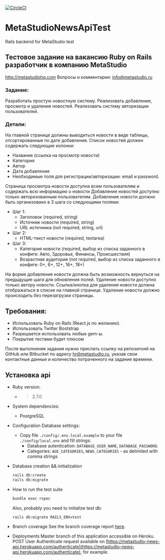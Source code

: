 [![CircleCI](https://circleci.com/gh/r72cccp/MetaStudioNewsApiTest.svg?style=svg)](https://circleci.com/gh/r72cccp/MetaStudioNewsApiTest)

# MetaStudioNewsApiTest
Rails backend for MetaStudio test

## Тестовое задание на вакансию Ruby on Rails разработчик в компанию MetaStudio

http://metastudiohq.com
Вопросы и комментарии: info@metastudio.ru

### Задание:

Разработать простую новостную систему. Реализовать добавление, просмотр и удаление новостей. Реализовать систему авторизации пользователей.

### Детали:

На главной странице должны выводиться новости в виде таблицы, отсортированные по дате добавления. Список новостей должен содержать следующие колонки:
  * Название (ссылка на просмотр новости)
  * Категория
  * Автор
  * Дата добавления
  * Необходимые поля для регистрации/авторизации: email и password.

Страница просмотра новости доступна всем пользователям и содержать всю информацию о новости
Добавление новостей доступно только авторизованным пользователям.
Добавление новости должно быть организовано в 3 шага со следующими полями:
  * Шаг 1:
    - Заголовок (required, string)
    - Источник новости (required, string)
    - URL источника (not required, string, url)
  * Шаг 2:
    - HTML-текст новости (required, textarea)
  * Шаг 3:
    - Категория новости (required, выбор из списка заданного в конфиге: Авто, Здоровье, Финансы, Происшествия)
    - Возрастная аудитория (not required, выбор из списка заданного в конфиге: 0+, 6+, 12+, 16+, 18+)

На форме добавления новости должна быть возможность вернуться на предыдущие шаги для обновления полей.
Удаление новости доступно только автору новости. Ссылка/кнопка для удаления новости должна отображаться в списке на главной странице. Удаление новости должно происходить без перезагрузки страницы.



## Требования:

* Использовать Ruby on Rails (React.js по желанию).
* Использовать Twitter Bootstrap
* Разрешается использовать любые gem-ы.
* Покрытие тестами будет плюсом

После выполнения задания нужно прислать ссылку на репозитоий на GitHub или Bitbucket по адресу hr@metastudio.ru, указав свои контактные данные и количество потраченного на задание времени.


## Установка api
* Ruby version:
  - > 2.7.0

* System dependencies:
  - PostgreSQL

* Configuration
  Database settings:
  - Copy file `./config/.env.local.example` to your file `./config/local.env` and fill strings:
    - Database autentication: `DATABASE_USER_NAME`, `DATABASE_PASSWORD`.
    - Categories: `AGE_CATEGORIES`, `NEWS_CATEGORIES` - as delimited with comma strings

* Database creation && initialization
  ```bash
  rails db:create
  rails db:migrate
  ```

* How to run the test suite
  ```bash
  bundle exec rspec
  ```

  Also, probably you need to initialize test db:
  ```bash
  rails db:migrate RAILS_ENV=test
  ```

* Branch coverage
  See the branch coverage report [here](https://htmlpreview.github.io/?https://github.com/r72cccp/MetaStudioNewsApiTest/blob/master/public/coverage/index.html).

* Deployments
  Master branch of this application accessible on Heroku.
  POST User Authenticate request available on [https://metastudio-news-api.herokuapp.com/authenticate](https://metastudio-news-api.herokuapp.com/authenticate),
  for example.


